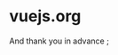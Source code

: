 <!--blog
​	{
​		"title":"Site content is written in Markdown format located in `src`. Pull requests welcome!",
​		"described":"If you are the maintainer of a community translation fork and would like to deploy via Netlify instead of GitHub pages, please ping @yyx990803 in an issue to request a Netlify team membership and DNS update."
​	}
blog-->
# vuejs.org

And thank you in advance ;
